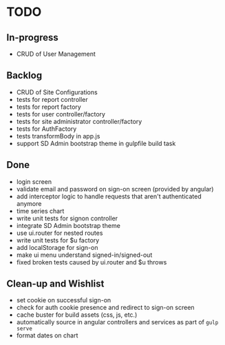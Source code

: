 TODO
===

In-progress
---

* CRUD of User Management

Backlog
---

* CRUD of Site Configurations
* tests for report controller
* tests for report factory
* tests for user controller/factory
* tests for site administrator controller/factory
* tests for AuthFactory
* tests transformBody in app.js
* support SD Admin bootstrap theme in gulpfile build task

Done
---

* login screen
* validate email and password on sign-on screen (provided by angular)
* add interceptor logic to handle requests that aren't authenticated anymore
* time series chart
* write unit tests for signon controller
* integrate SD Admin bootstrap theme
* use ui.router for nested routes
* write unit tests for $u factory
* add localStorage for sign-on
* make ui menu understand signed-in/signed-out
* fixed broken tests caused by ui.router and $u throws

Clean-up and Wishlist
---

* set cookie on successful sign-on
* check for auth cookie presence and redirect to sign-on screen
* cache buster for build assets (css, js, etc.)
* automatically source in angular controllers and services as part of `gulp serve`
* format dates on chart
